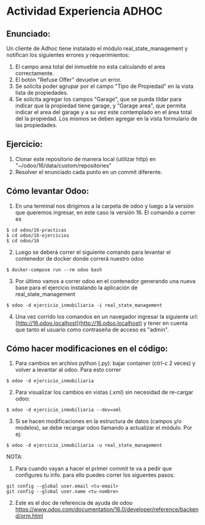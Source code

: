 # Actividad Experiencia ADHOC

## Enunciado:

Un cliente de Adhoc tiene instalado el módulo real_state_management y notifican los siguientes errores y requerimientos:

1. El campo area total del inmueble no esta calculando el area correctamente.
2. El botón "Refuse Offer" devuelve un error.
3. Se solicita poder agrupar por el campo "Tipo de Propiedad" en la vista lista de propiedades.
4. Se solicita agregar los campos "Garage", que se pueda tildar para indicar que la propiedad tiene garage, y "Garage area", que permita indicar el area del garage y a su vez este contemplado en el área total del la propiedad. Los mismos se deben agregar en la vista formulario de las propiedades.

## Ejercicio:

1. Clonar este repositorio de manera local (utilizar http) en "~/odoo/16/data/custom/repositories"
2. Resolver el enunciado cada punto en un commit diferente.

## Cómo levantar Odoo:

1. En una terminal nos dirigimos a la carpeta de odoo y luego a la versión que queremos ingresar, en este caso la versión 16. El comando a correr es

```
$ cd odoo/16-practicas
$ cd odoo/16-ejercicios
$ cd odoo/16
```
2. Luego se deberá correr el siguiente comando para levantar el contenedor de docker donde correrá nuestro odoo

```
$ docker-compose run --rm odoo bash
```
3. Por último vamos a correr odoo en el contenedor generando una nueva base para el ejercicio instalando la aplicación de real_state_management

```
$ odoo -d ejercicio_inmobiliaria -i real_state_management
```

4. Una vez corrido los comandos en un navegador ingresar la siguiente url: [http://16.odoo.localhost](http://16.odoo.localhost) y tener en cuenta que tanto el usuario como contraseña de acceso es "admin".


## Cómo hacer modificaciones en el código:

1. Para cambios en archivo python (.py): bajar container (ctrl-c 2 veces) y volver a levantar al odoo. Para esto correr

```
$ odoo -d ejercicio_inmobiliaria
```

2. Para visualizar los cambios en vistas (.xml) sin necesidad de re-cargar odoo:

```
$ odoo -d ejercicio_inmobiliaria --dev=xml
```

3. Si se hacen modificaciones en la estructura de datos (campos y/o modelos), se debe recargar odoo llamando a actualizar el módulo. Por ej:
```
$ odoo -d ejercicio_inmobiliaria -u real_state_management
```

NOTA:

1. Para cuando vayan a hacer el primer commit te va a pedir que configures tu info. para ello puedes correr los siguentes pasos:

```
git config --global user.email <tu-email>
git config --global user.name <tu-nombre>
```

2. Este es el doc de referencia de ayuda de odoo https://www.odoo.com/documentation/16.0/developer/reference/backend/orm.html
